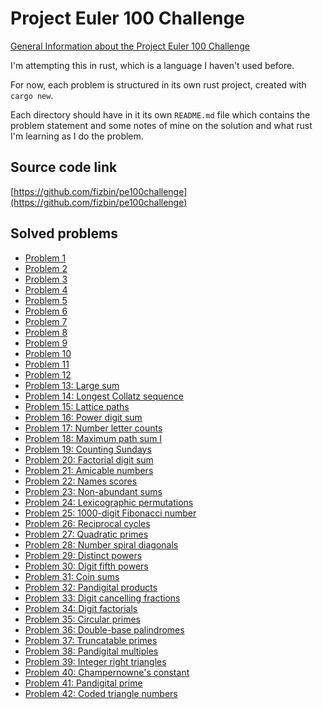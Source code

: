 # Project Euler 100 Challenge

[General Information about the Project Euler 100 Challenge][1]

I'm attempting this in rust, which is a language I haven't used before.

For now, each problem is structured in its own rust project, created
with `cargo new`.

Each directory should have in it its own `README.md` file which
contains the problem statement and some notes of mine on the solution
and what rust I'm learning as I do the problem.

## Source code link

[https://github.com/fizbin/pe100challenge](https://github.com/fizbin/pe100challenge)

## Solved problems

- [Problem 1](problem1/)
- [Problem 2](problem2/)
- [Problem 3](problem3/)
- [Problem 4](problem4/)
- [Problem 5](problem5/)
- [Problem 6](problem6/)
- [Problem 7](problem7/)
- [Problem 8](problem8/)
- [Problem 9](problem9/)
- [Problem 10](problem10/)
- [Problem 11](problem11/)
- [Problem 12](problem12/)
- [Problem 13: Large sum](problem13/)
- [Problem 14: Longest Collatz sequence](problem14/)
- [Problem 15: Lattice paths](problem15/)
- [Problem 16: Power digit sum](problem16/)
- [Problem 17: Number letter counts](problem17/)
- [Problem 18: Maximum path sum I](problem18/)
- [Problem 19: Counting Sundays](problem19/)
- [Problem 20: Factorial digit sum](problem20/)
- [Problem 21: Amicable numbers](problem21/)
- [Problem 22: Names scores](problem22/)
- [Problem 23: Non-abundant sums](problem23/)
- [Problem 24: Lexicographic permutations](problem24/)
- [Problem 25: 1000-digit Fibonacci number](problem25/)
- [Problem 26: Reciprocal cycles](problem26/)
- [Problem 27: Quadratic primes](problem27/)
- [Problem 28: Number spiral diagonals](problem28/)
- [Problem 29: Distinct powers](problem29/)
- [Problem 30: Digit fifth powers](problem30/)
- [Problem 31: Coin sums](problem31/)
- [Problem 32: Pandigital products](problem32/)
- [Problem 33: Digit cancelling fractions](problem33/)
- [Problem 34: Digit factorials](problem34/)
- [Problem 35: Circular primes](problem35/)
- [Problem 36: Double-base palindromes](problem36/)
- [Problem 37: Truncatable primes](problem37/)
- [Problem 38: Pandigital multiples](problem38/)
- [Problem 39: Integer right triangles](problem39/)
- [Problem 40: Champernowne's constant](problem40/)
- [Problem 41: Pandigital prime](problem41/)
- [Problem 42: Coded triangle numbers](problem42/)


[1]: https://www.freecodecamp.org/news/projecteuler100-coding-challenge-competitive-programming/
